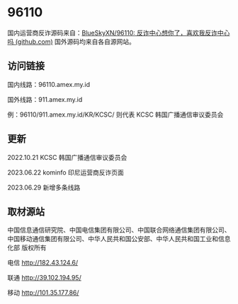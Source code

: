 # 96110
国内运营商反诈源码来自：[BlueSkyXN/96110: 反诈中心想你了，喜欢我反诈中心吗 (github.com)](https://github.com/BlueSkyXN/96110)
国外源码均来自各自源网站。

## 访问链接

国内线路：96110.amex.my.id

国外线路：911.amex.my.id

例：96110/911.amex.my.id/KR/KCSC/ 则代表 KCSC 韩国广播通信审议委员会 

## 更新

2022.10.21 KCSC 韩国广播通信审议委员会

2023.06.22 kominfo 印尼运营商反诈页面

2023.06.29 新增多条线路

## 取材源站

中国信息通信研究院、中国电信集团有限公司、中国联合网络通信集团有限公司、中国移动通信集团有限公司、中华人民共和国公安部、中华人民共和国工业和信息化部 版权所有

电信 http://182.43.124.6/

联通 http://39.102.194.95/

移动 http://101.35.177.86/
